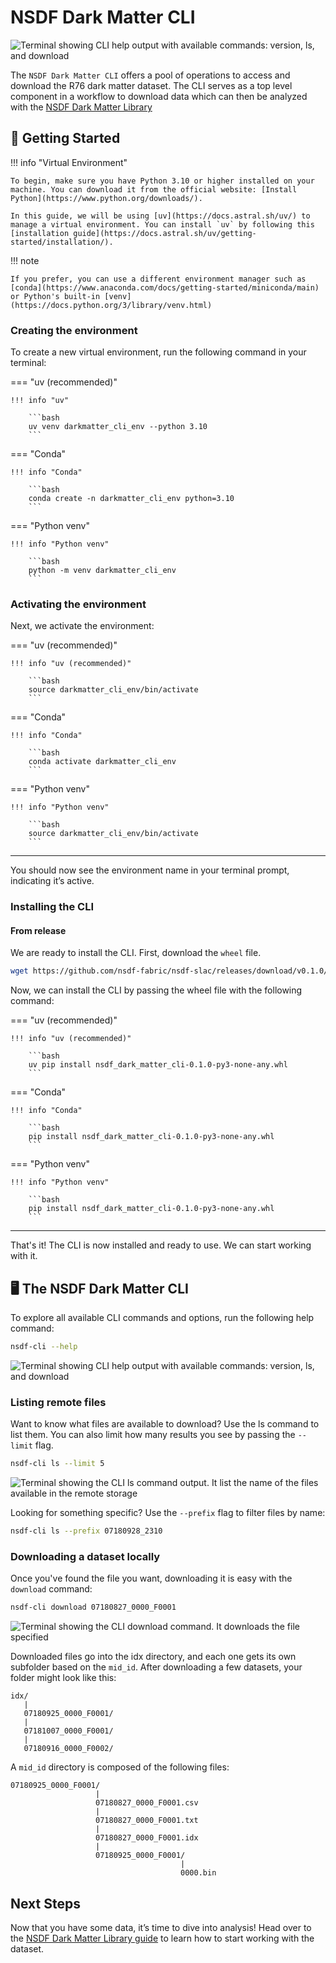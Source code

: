 # NSDF Dark Matter CLI

![Terminal showing CLI help output with available commands: version, ls, and download](./assets/cli/cli-help.gif)

The `NSDF Dark Matter CLI` offers a pool of operations to access and download the R76 dark matter dataset. The CLI serves as a top level component in a workflow to download data which can
then be analyzed with the [NSDF Dark Matter Library](./library.md)

## 🚀 Getting Started

!!! info "Virtual Environment"

    To begin, make sure you have Python 3.10 or higher installed on your machine. You can download it from the official website: [Install Python](https://www.python.org/downloads/).

    In this guide, we will be using [uv](https://docs.astral.sh/uv/) to manage a virtual environment. You can install `uv` by following this [installation guide](https://docs.astral.sh/uv/getting-started/installation/).

!!! note

    If you prefer, you can use a different environment manager such as [conda](https://www.anaconda.com/docs/getting-started/miniconda/main) or Python's built-in [venv](https://docs.python.org/3/library/venv.html)

### Creating the environment

To create a new virtual environment, run the following command in your terminal:

=== "uv (recommended)"

    !!! info "uv"

        ```bash
        uv venv darkmatter_cli_env --python 3.10
        ```

=== "Conda"

    !!! info "Conda"

        ```bash
        conda create -n darkmatter_cli_env python=3.10
        ```

=== "Python venv"

    !!! info "Python venv"

        ```bash
        python -m venv darkmatter_cli_env
        ```

### Activating the environment

Next, we activate the environment:

=== "uv (recommended)"

    !!! info "uv (recommended)"

        ```bash
        source darkmatter_cli_env/bin/activate
        ```

=== "Conda"

    !!! info "Conda"

        ```bash
        conda activate darkmatter_cli_env
        ```

=== "Python venv"

    !!! info "Python venv"

        ```bash
        source darkmatter_cli_env/bin/activate
        ```

---

You should now see the environment name in your terminal prompt, indicating it’s active.

### Installing the CLI

#### From release

We are ready to install the CLI. First, download the `wheel` file.

```bash
wget https://github.com/nsdf-fabric/nsdf-slac/releases/download/v0.1.0/nsdf_dark_matter_cli-0.1.0-py3-none-any.whl
```

Now, we can install the CLI by passing the wheel file with the following command:

=== "uv (recommended)"

    !!! info "uv (recommended)"

        ```bash
        uv pip install nsdf_dark_matter_cli-0.1.0-py3-none-any.whl
        ```

=== "Conda"

    !!! info "Conda"

        ```bash
        pip install nsdf_dark_matter_cli-0.1.0-py3-none-any.whl
        ```

=== "Python venv"

    !!! info "Python venv"

        ```bash
        pip install nsdf_dark_matter_cli-0.1.0-py3-none-any.whl
        ```

---

That's it! The CLI is now installed and ready to use. We can start working with it.

## 🖥️ The NSDF Dark Matter CLI

To explore all available CLI commands and options, run the following help command:

```bash
nsdf-cli --help
```

![Terminal showing CLI help output with available commands: version, ls, and download](./assets/cli/cli-help.gif)

### Listing remote files

Want to know what files are available to download? Use the ls command to list them. You can also limit how many results you see by passing the `--limit` flag.

```bash
nsdf-cli ls --limit 5
```

![Terminal showing the CLI ls command output. It list the name of the files available in the remote storage](./assets/cli/cli-ls.gif)

Looking for something specific? Use the `--prefix` flag to filter files by name:

```bash
nsdf-cli ls --prefix 07180928_2310
```

### Downloading a dataset locally

Once you've found the file you want, downloading it is easy with the `download` command:

```bash
nsdf-cli download 07180827_0000_F0001
```

![Terminal showing the CLI download command. It downloads the file specified](./assets/cli/cli-download.gif)

Downloaded files go into the idx directory, and each one gets its own subfolder based on the `mid_id`. After downloading a few datasets, your folder might look like this:

```console
idx/
   |
   07180925_0000_F0001/
   |
   07181007_0000_F0001/
   |
   07180916_0000_F0002/
```

A `mid_id` directory is composed of the following files:

```console
07180925_0000_F0001/
                   |
                   07180827_0000_F0001.csv
                   |
                   07180827_0000_F0001.txt
                   |
                   07180827_0000_F0001.idx
                   |
                   07180925_0000_F0001/
                                      |
                                      0000.bin
```

## Next Steps

Now that you have some data, it’s time to dive into analysis! Head over to the [NSDF Dark Matter Library guide](./library.md) to learn how to start working with the dataset.
